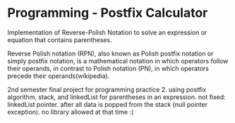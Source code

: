 # Programming - Postfix Calculator
Implementation of Reverse-Polish Notation to solve an expression or equation that contains parentheses.

Reverse Polish notation (RPN), also known as Polish postfix notation or simply postfix notation, is a mathematical notation in which operators follow their operands, in contrast to Polish notation (PN), in which operators precede their operands(wikipedia). 

2nd semester final project for programming practice 2.
using postfix algorithm, stack, and linkedList for parentheses in an expression.
not fixed: linkedList pointer. after all data is popped from the stack (null pointer exception). no library allowed at that time :(

